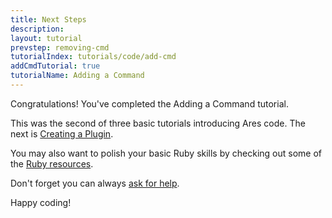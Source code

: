 ```yaml
---
title: Next Steps
description:
layout: tutorial
prevstep: removing-cmd
tutorialIndex: tutorials/code/add-cmd
addCmdTutorial: true
tutorialName: Adding a Command
---
```


Congratulations! You've completed the Adding a Command tutorial.

This was the second of three basic tutorials introducing Ares code.  The next is [Creating a Plugin](/tutorials/code/create-plugin).

You may also want to polish your basic Ruby skills by checking out some of the [Ruby resources](/tutorials/code/ruby).

Don't forget you can always [ask for help](/feedback). 

Happy coding!
